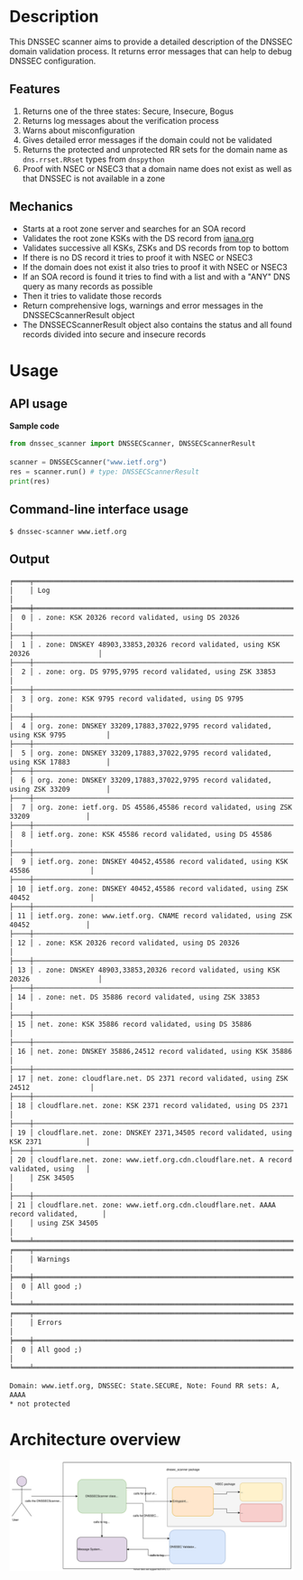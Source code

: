 # Description

This DNSSEC scanner aims to provide a detailed description
of the DNSSEC domain validation process. It returns error messages
that can help to debug DNSSEC configuration.

## Features
1. Returns one of the three states: Secure, Insecure, Bogus
2. Returns log messages about the verification process
3. Warns about misconfiguration
4. Gives detailed error messages if the domain could not be
validated
5. Returns the protected and unprotected RR sets for the domain
name as ``dns.rrset.RRset`` types from ``dnspython``
6. Proof with NSEC or NSEC3 that a domain name does not exist
as well as that DNSSEC is not available in a zone

## Mechanics
- Starts at a root zone server and searches for an SOA record
- Validates the root zone KSKs with the DS record from 
[iana.org](https://data.iana.org/root-anchors/root-anchors.xml)
- Validates successive all KSKs, ZSKs and DS records from top to bottom
- If there is no DS record it tries to proof it with NSEC or NSEC3
- If the domain does not exist it also tries to proof it with NSEC 
or NSEC3
- If an SOA record is found it tries to find with a list and with a
"ANY" DNS query as many records as possible
- Then it tries to validate those records
- Return comprehensive logs, warnings and error messages in the
DNSSECScannerResult object
- The DNSSECScannerResult object also contains the status and all
found records divided into secure and insecure records

# Usage
## API usage
**Sample code**
```python
from dnssec_scanner import DNSSECScanner, DNSSECScannerResult

scanner = DNSSECScanner("www.ietf.org")
res = scanner.run() # type: DNSSECScannerResult
print(res)
```

## Command-line interface usage
```shell script
$ dnssec-scanner www.ietf.org
```

## Output
```shell script
╒════╤════════════════════════════════════════════════════════════════════════════════════╕
│    │ Log                                                                                │
╞════╪════════════════════════════════════════════════════════════════════════════════════╡
│  0 │ . zone: KSK 20326 record validated, using DS 20326                                 │
├────┼────────────────────────────────────────────────────────────────────────────────────┤
│  1 │ . zone: DNSKEY 48903,33853,20326 record validated, using KSK 20326                 │
├────┼────────────────────────────────────────────────────────────────────────────────────┤
│  2 │ . zone: org. DS 9795,9795 record validated, using ZSK 33853                        │
├────┼────────────────────────────────────────────────────────────────────────────────────┤
│  3 │ org. zone: KSK 9795 record validated, using DS 9795                                │
├────┼────────────────────────────────────────────────────────────────────────────────────┤
│  4 │ org. zone: DNSKEY 33209,17883,37022,9795 record validated, using KSK 9795          │
├────┼────────────────────────────────────────────────────────────────────────────────────┤
│  5 │ org. zone: DNSKEY 33209,17883,37022,9795 record validated, using KSK 17883         │
├────┼────────────────────────────────────────────────────────────────────────────────────┤
│  6 │ org. zone: DNSKEY 33209,17883,37022,9795 record validated, using ZSK 33209         │
├────┼────────────────────────────────────────────────────────────────────────────────────┤
│  7 │ org. zone: ietf.org. DS 45586,45586 record validated, using ZSK 33209              │
├────┼────────────────────────────────────────────────────────────────────────────────────┤
│  8 │ ietf.org. zone: KSK 45586 record validated, using DS 45586                         │
├────┼────────────────────────────────────────────────────────────────────────────────────┤
│  9 │ ietf.org. zone: DNSKEY 40452,45586 record validated, using KSK 45586               │
├────┼────────────────────────────────────────────────────────────────────────────────────┤
│ 10 │ ietf.org. zone: DNSKEY 40452,45586 record validated, using ZSK 40452               │
├────┼────────────────────────────────────────────────────────────────────────────────────┤
│ 11 │ ietf.org. zone: www.ietf.org. CNAME record validated, using ZSK 40452              │
├────┼────────────────────────────────────────────────────────────────────────────────────┤
│ 12 │ . zone: KSK 20326 record validated, using DS 20326                                 │
├────┼────────────────────────────────────────────────────────────────────────────────────┤
│ 13 │ . zone: DNSKEY 48903,33853,20326 record validated, using KSK 20326                 │
├────┼────────────────────────────────────────────────────────────────────────────────────┤
│ 14 │ . zone: net. DS 35886 record validated, using ZSK 33853                            │
├────┼────────────────────────────────────────────────────────────────────────────────────┤
│ 15 │ net. zone: KSK 35886 record validated, using DS 35886                              │
├────┼────────────────────────────────────────────────────────────────────────────────────┤
│ 16 │ net. zone: DNSKEY 35886,24512 record validated, using KSK 35886                    │
├────┼────────────────────────────────────────────────────────────────────────────────────┤
│ 17 │ net. zone: cloudflare.net. DS 2371 record validated, using ZSK 24512               │
├────┼────────────────────────────────────────────────────────────────────────────────────┤
│ 18 │ cloudflare.net. zone: KSK 2371 record validated, using DS 2371                     │
├────┼────────────────────────────────────────────────────────────────────────────────────┤
│ 19 │ cloudflare.net. zone: DNSKEY 2371,34505 record validated, using KSK 2371           │
├────┼────────────────────────────────────────────────────────────────────────────────────┤
│ 20 │ cloudflare.net. zone: www.ietf.org.cdn.cloudflare.net. A record validated, using   │
│    │ ZSK 34505                                                                          │
├────┼────────────────────────────────────────────────────────────────────────────────────┤
│ 21 │ cloudflare.net. zone: www.ietf.org.cdn.cloudflare.net. AAAA record validated,      │
│    │ using ZSK 34505                                                                    │
╘════╧════════════════════════════════════════════════════════════════════════════════════╛
╒════╤════════════════════════════════════════════════════════════════════════════════════╕
│    │ Warnings                                                                           │
╞════╪════════════════════════════════════════════════════════════════════════════════════╡
│  0 │ All good ;)                                                                        │
╘════╧════════════════════════════════════════════════════════════════════════════════════╛
╒════╤════════════════════════════════════════════════════════════════════════════════════╕
│    │ Errors                                                                             │
╞════╪════════════════════════════════════════════════════════════════════════════════════╡
│  0 │ All good ;)                                                                        │
╘════╧════════════════════════════════════════════════════════════════════════════════════╛

Domain: www.ietf.org, DNSSEC: State.SECURE, Note: Found RR sets: A, AAAA
* not protected
```

# Architecture overview

![Architecture](docs/Architecture.svg)
